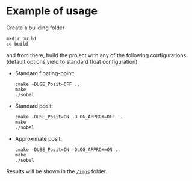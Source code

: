 # Example of usage

Create a building folder
```
mkdir build
cd build
```
and from there, build the project with any of the following configurations (default options yield to standard float configuration):
* Standard floating-point:
    ```
    cmake -DUSE_Posit=OFF ..
    make
    ./sobel
    ```
* Standard posit:
    ```
    cmake -DUSE_Posit=ON -DLOG_APPROX=OFF ..
    make
    ./sobel
    ```
* Approximate posit:
    ```
    cmake -DUSE_Posit=ON -DLOG_APPROX=ON ..
    make
    ./sobel
    ```

Results will be shown in the [`/imgs`](./imgs) folder.
